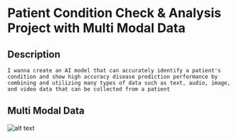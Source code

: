# Patient Condition Check & Analysis Project with Multi Modal Data
## Description
```I wanna create an AI model that can accurately identify a patient's condition and show high accuracy disease prediction performance by combining and utilizing many types of data such as text, audio, image, and video data that can be collected from a patient```
## Multi Modal Data

![alt text]([[https://search.pstatic.net/common?type=o&size=352x196&quality=75&direct=true&src=https%3A%2F%2Fg-grafolio.pstatic.net%2F20200930_130%2F1601440149609fM7rs_JPEG%2FLRM_EXPORT_202157600262457_20190420_193233200.jpeg%3Ftype%3Df804_452](https://seunghan96.github.io/assets/img/study/img7.png](https://www.academyofmine.com/wp-content/uploads/2022/09/VARK-Model.png)))
